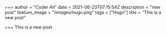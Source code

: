 +++
author = "Coder Ali"
date = 2021-06-23T07:15:54Z
description = "new post"
feature_image = "/images/hugo.png"
tags = ["Hugo"]
title = "This is a new post"

+++
This is a new post